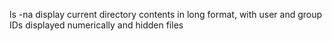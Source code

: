 ls -na display current directory contents in long format, with user and group IDs displayed numerically and hidden files 
